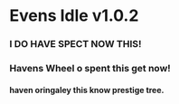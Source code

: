 # Evens Idle v1.0.2

### I DO HAVE SPECT NOW THIS!
### Havens Wheel o spent this get now!
#### haven oringaley this know prestige tree.